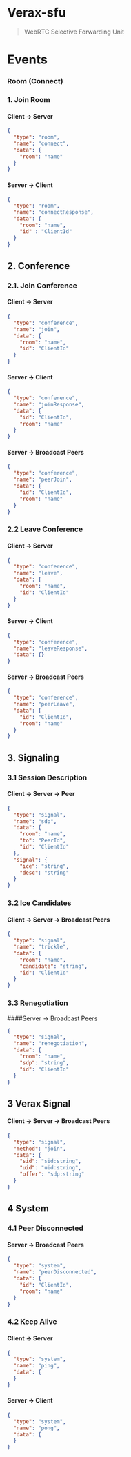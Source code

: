 # Verax-sfu
> WebRTC Selective Forwarding Unit

# Events

### Room (Connect)
### 1. Join Room
#### Client -> Server
```json
{
  "type": "room",
  "name": "connect",
  "data": {
    "room": "name"
  }
}
```
#### Server -> Client
```json
{
  "type": "room",
  "name": "connectResponse",
  "data": {
    "room": "name",
    "id" : "ClientId"
  }
}
```

## 2. Conference

### 2.1. Join Conference

#### Client -> Server

```json
{
  "type": "conference",
  "name": "join",
  "data": {
    "room": "name",
    "id": "ClientId"
  }
}
```
#### Server -> Client
```json
{
  "type": "conference",
  "name": "joinResponse",
  "data": {
    "id": "ClientId",
    "room": "name"
  }
}
```

#### Server -> Broadcast Peers

```json
{
  "type": "conference",
  "name": "peerJoin",
  "data": {
    "id": "ClientId",
    "room": "name"
  }
}
```

### 2.2 Leave Conference

#### Client -> Server

```json
{
  "type": "conference",
  "name": "leave",
  "data": {
    "room": "name",
    "id": "ClientId"
  }
}
```

#### Server -> Client

```json
{
  "type": "conference",
  "name": "leaveResponse",
  "data": {}
}
```

#### Server -> Broadcast Peers

```json
{
  "type": "conference",
  "name": "peerLeave",
  "data": {
    "id": "ClientId",
    "room": "name"
  }
}
```

## 3. Signaling

### 3.1 Session Description

#### Client -> Server -> Peer

```json
{
  "type": "signal",
  "name": "sdp",
  "data": {
    "room": "name",
    "to": "PeerId",
    "id": "ClientId"
  },
  "signal": {
    "ice": "string",
    "desc": "string"
  }
}
```

### 3.2 Ice Candidates

#### Client -> Server -> Broadcast Peers

```json
{
  "type": "signal",
  "name": "trickle",
  "data": {
    "room": "name",
    "candidate": "string",
    "id": "ClientId"
  }
}
```

### 3.3 Renegotiation

####Server -> Broadcast Peers
```json
{
  "type": "signal",
  "name": "renegotiation",
  "data": {
    "room": "name",
    "sdp": "string",
    "id": "ClientId"
  }
}
```

## 3 Verax Signal


#### Client -> Server -> Broadcast Peers

```json
{
  "type": "signal",
  "method": "join",
  "data": {
    "sid": "sid:string",
    "uid": "uid:string",
    "offer": "sdp:string"
  }
}
```


## 4 System

### 4.1 Peer Disconnected

#### Server -> Broadcast Peers

```json
{
  "type": "system",
  "name": "peerDisconnected",
  "data": {
    "id": "ClientId",
    "room": "name"
  }
}
```

### 4.2 Keep Alive

#### Client -> Server

```json
{
  "type": "system",
  "name": "ping",
  "data": {
  }
}
```

#### Server -> Client

```json
{
  "type": "system",
  "name": "pong",
  "data": {
  }
}
```
